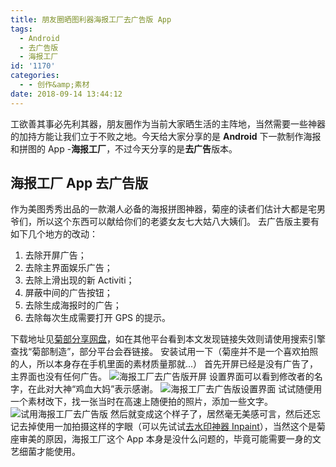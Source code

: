 ```yaml
---
title: 朋友圈晒图利器海报工厂去广告版 App
tags:
  - Android
  - 去广告版
  - 海报工厂
id: '1170'
categories:
  - - 创作&amp;素材
date: 2018-09-14 13:44:12
---
```


工欲善其事必先利其器，朋友圈作为当前大家晒生活的主阵地，当然需要一些神器的加持方能让我们立于不败之地。今天给大家分享的是 **Android** 下一款制作海报和拼图的 App -**海报工厂**，不过今天分享的是**去广告**版本。

## 海报工厂 App 去广告版

作为美图秀秀出品的一款潮人必备的海报拼图神器，菊座的读者们估计大都是宅男爷们，所以这个东西可以献给你们的老婆女友七大姑八大姨们。 去广告版主要有如下几个地方的改动：

1.  去除开屏广告；
2.  去除主界面娱乐广告；
3.  去除上滑出现的新 Activiti；
4.  屏蔽中间的广告按钮；
5.  去除生成海报时的广告；
6.  去除每次生成需要打开 GPS 的提示。

下载地址见[菊部分享网盘](https://jubuzz.pipipan.com/fs/18034009-310117263)，如在其他平台看到本文发现链接失效则请使用搜索引擎查找“菊部制造”，部分平台会吞链接。 安装试用一下（菊座并不是一个喜欢拍照的人，所以本身存在手机里面的素材质量那就...） 首先开屏已经是没有广告了，主界面也没有任何广告。 ![海报工厂去广告版开屏](https://i.loli.net/2018/09/14/5b9b494f9e552.jpg) 设置界面可以看到修改者的名字，在此对大神“鸡血大妈”表示感谢。 ![海报工厂去广告版设置界面](https://i.loli.net/2018/09/14/5b9b49703f304.jpg) 试试随便用一个素材改下，找一张当时在高速上随便拍的照片，添加一些文字。 ![试用海报工厂去广告版](https://i.loli.net/2018/09/14/5b9b49a0c003e.jpg) 然后就变成这个样子了，居然毫无美感可言，然后还忘记去掉使用一加拍摄这样的字眼（可以先试试[去水印神器 Inpaint](https://www.jubuzz.com/geek/1134.html)），当然这个是菊座审美的原因，海报工厂这个 App 本身是没什么问题的，毕竟可能需要一身的文艺细菌才能使用。